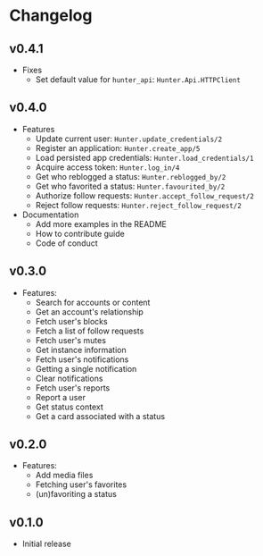 # Changelog

## v0.4.1

  * Fixes
    - Set default value for `hunter_api`: `Hunter.Api.HTTPClient`

## v0.4.0

  * Features
    - Update current user: `Hunter.update_credentials/2`
    - Register an application: `Hunter.create_app/5`
    - Load persisted app credentials: `Hunter.load_credentials/1`
    - Acquire access token: `Hunter.log_in/4`
    - Get who reblogged a status: `Hunter.reblogged_by/2`
    - Get who favorited a status: `Hunter.favourited_by/2`
    - Authorize follow requests: `Hunter.accept_follow_request/2`
    - Reject follow requests: `Hunter.reject_follow_request/2`
  * Documentation
    - Add more examples in the README
    - How to contribute guide
    - Code of conduct

## v0.3.0

  * Features:
    - Search for accounts or content
    - Get an account's relationship
    - Fetch user's blocks
    - Fetch a list of follow requests
    - Fetch user's mutes
    - Get instance information
    - Fetch user's notifications
    - Getting a single notification
    - Clear notifications
    - Fetch user's reports
    - Report a user
    - Get status context
    - Get a card associated with a status

## v0.2.0

  * Features:
    - Add media files
    - Fetching user's favorites
    - (un)favoriting a status

 ## v0.1.0

  * Initial release
